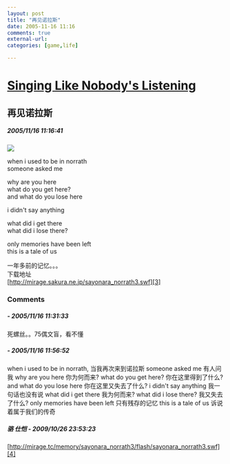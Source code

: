 ```yaml
---
layout: post
title: "再见诺拉斯"
date: 2005-11-16 11:16
comments: true
external-url: 
categories: [game,life]

---
```



# [Singing Like Nobody's Listening][1]

   [1]: index.html

## 再见诺拉斯

##### 2005/11/16 11:16:41

![][2]

   [2]: http://static.flickr.com/25/63030110_36270956dc_o.jpg

when i used to be in norrath  
someone asked me 

why are you here   
what do you get here?   
and what do you lose here 

i didn't say anything 

what did i get there   
what did i lose there? 

only memories have been left   
this is a tale of us 

一年多前的记忆。。。  
下载地址  
[http://mirage.sakura.ne.jp/sayonara_norrath3.swf][3]

   [3]: http://mirage.sakura.ne.jp/sayonara_norrath3.swf

### Comments

#####  - 2005/11/16 11:31:33

死螺丝。。75偶文盲，看不懂

#####  - 2005/11/16 11:56:52

when i used to be in norrath, 当我再次来到诺拉斯
someone asked me 有人问我
why are you here 你为何而来?
what do you get here? 你在这里得到了什么?
and what do you lose here 你在这里又失去了什么?
i didn't say anything 我一句话也没有说
what did i get there 我为何而来?
what did i lose there? 我又失去了什么?
only memories have been left 只有残存的记忆
this is a tale of us 诉说着属于我们的传奇

##### 骆 仕恺 - 2009/10/26 23:53:23

[http://mirage.tc/memory/sayonara_norrath3/flash/sayonara_norrath3.swf][4]

   [4]: http://mirage.tc/memory/sayonara_norrath3/flash/sayonara_norrath3.swf
